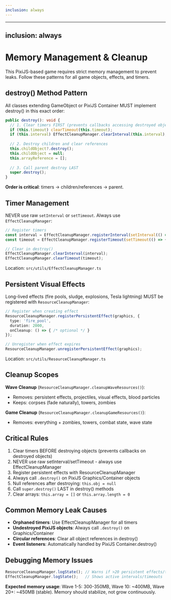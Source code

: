 ```yaml
---
inclusion: always
---
```

---
inclusion: always
---

# Memory Management & Cleanup

This PixiJS-based game requires strict memory management to prevent leaks. Follow these patterns for all game objects, effects, and timers.

## destroy() Method Pattern

All classes extending GameObject or PixiJS Container MUST implement destroy() in this exact order:

```typescript
public destroy(): void {
  // 1. Clear timers FIRST (prevents callbacks accessing destroyed objects)
  if (this.timeout) clearTimeout(this.timeout);
  if (this.interval) EffectCleanupManager.clearInterval(this.interval);
  
  // 2. Destroy children and clear references
  this.childObject?.destroy();
  this.childObject = null;
  this.arrayReference = [];
  
  // 3. Call parent destroy LAST
  super.destroy();
}
```

**Order is critical**: timers → children/references → parent.

## Timer Management

NEVER use raw `setInterval` or `setTimeout`. Always use `EffectCleanupManager`:

```typescript
// Register timers
const interval = EffectCleanupManager.registerInterval(setInterval(() => {}, 16));
const timeout = EffectCleanupManager.registerTimeout(setTimeout(() => {}, 1000));

// Clear in destroy()
EffectCleanupManager.clearInterval(interval);
EffectCleanupManager.clearTimeout(timeout);
```

Location: `src/utils/EffectCleanupManager.ts`

## Persistent Visual Effects

Long-lived effects (fire pools, sludge, explosions, Tesla lightning) MUST be registered with `ResourceCleanupManager`:

```typescript
// Register when creating effect
ResourceCleanupManager.registerPersistentEffect(graphics, {
  type: 'fire_pool',
  duration: 2000,
  onCleanup: () => { /* optional */ }
});

// Unregister when effect expires
ResourceCleanupManager.unregisterPersistentEffect(graphics);
```

Location: `src/utils/ResourceCleanupManager.ts`

## Cleanup Scopes

**Wave Cleanup** (`ResourceCleanupManager.cleanupWaveResources()`):
- Removes: persistent effects, projectiles, visual effects, blood particles
- Keeps: corpses (fade naturally), towers, zombies

**Game Cleanup** (`ResourceCleanupManager.cleanupGameResources()`):
- Removes: everything + zombies, towers, combat state, wave state

## Critical Rules

1. Clear timers BEFORE destroying objects (prevents callbacks on destroyed objects)
2. NEVER use raw setInterval/setTimeout - always use EffectCleanupManager
3. Register persistent effects with ResourceCleanupManager
4. Always call `.destroy()` on PixiJS Graphics/Container objects
5. Null references after destroying: `this.obj = null`
6. Call `super.destroy()` LAST in destroy() methods
7. Clear arrays: `this.array = []` or `this.array.length = 0`

## Common Memory Leak Causes

- **Orphaned timers**: Use EffectCleanupManager for all timers
- **Undestroyed PixiJS objects**: Always call `.destroy()` on Graphics/Container
- **Circular references**: Clear all object references in destroy()
- **Event listeners**: Automatically handled by PixiJS Container.destroy()

## Debugging Memory Issues

```typescript
ResourceCleanupManager.logState(); // Warns if >20 persistent effects/timers
EffectCleanupManager.logState();   // Shows active intervals/timeouts
```

**Expected memory usage**: Wave 1-5: 300-350MB, Wave 10: ~400MB, Wave 20+: ~450MB (stable). Memory should stabilize, not grow continuously.